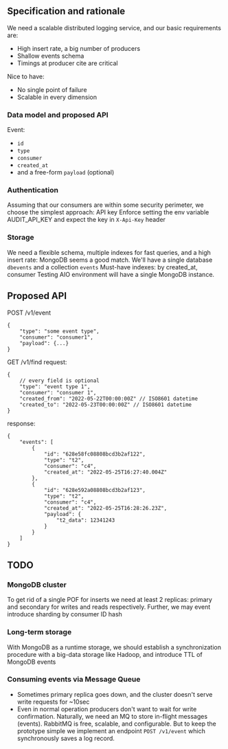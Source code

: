 ## Specification and rationale

We need a scalable distributed logging service, and our basic requirements are:
* High insert rate, a big number of producers
* Shallow events schema
* Timings at producer cite are critical

Nice to have:
* No single point of failure
* Scalable in every dimension

### Data model and proposed API
Event:
* `id`
* `type`
* `consumer`
* `created_at`
* and a free-form `payload` (optional)

### Authentication
Assuming that our consumers are within some security perimeter, we choose the simplest approach: API key
Enforce setting the env variable AUDIT_API_KEY and expect the key in `X-Api-Key` header

### Storage
We need a flexible schema, multiple indexes for fast queries, and a high insert rate: MongoDB seems a good match.
We'll have a single database `dbevents` and a collection `events`
Must-have indexes: by created_at, consumer
Testing AIO environment will have a single MongoDB instance.

## Proposed API
POST /v1/event
```
{
    "type": "some event type",
    "consumer": "consumer1",
    "payload": {...}
}
```

GET /v1/find
request:
```
{
    // every field is optional
    "type": "event type 1",
    "consumer": "consumer 1",
    "created_from": "2022-05-22T00:00:00Z" // ISO8601 datetime
    "created_to": "2022-05-23T00:00:00Z" // ISO8601 datetime
}
```
response:
```
{
    "events": [
        {
            "id": "628e58fc08808bcd3b2af122",
            "type": "t2",
            "consumer": "c4",
            "created_at": "2022-05-25T16:27:40.004Z"
        },
        {
            "id": "628e592a08808bcd3b2af123",
            "type": "t2",
            "consumer": "c4",
            "created_at": "2022-05-25T16:28:26.23Z",
            "payload": {
                "t2_data": 12341243
            }
        }
    ]
}
```

## TODO
### MongoDB cluster
To get rid of a single POF for inserts we need at least 2 replicas: primary and secondary for writes and reads respectively.
Further, we may event introduce sharding by consumer ID hash

### Long-term storage
With MongoDB as a runtime storage, we should establish a synchronization procedure with a big-data storage like Hadoop, and introduce TTL of MongoDB events

### Consuming events via Message Queue
* Sometimes primary replica goes down, and the cluster doesn't serve write requests for ~10sec
* Even in normal operation producers don't want to wait for write confirmation.
Naturally, we need an MQ to store in-flight messages (events).
RabbitMQ is free, scalable, and configurable.
But to keep the prototype simple we implement an endpoint  `POST /v1/event` which synchronously saves a log record.
